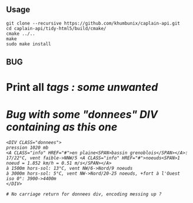 ## Usage

```
git clone --recursive https://github.com/khumbunix/caplain-api.git
cd caplain-api/tidy-html5/build/cmake/
cmake ../..
make
sudo make install
```

## BUG

# Print all <I> tags : some unwanted

# Bug with some "donnees" DIV containing <A tags> as this one
```
<DIV CLASS="donnees">
pression 1020 mb
<A CLASS="info" HREF="#">en plaine<SPAN>bassin grenoblois</SPAN></A>: 17/22°C, vent faible->NNW/5 <A CLASS="info" HREF="#">noeuds<SPAN>1 noeud = 1.852 km/h = 0.51 m/s</SPAN></A>
à 1500m hors-sol: 13°C, vent NW/6->Nord/9 noeuds
à 3000m hors-sol: 5°C, vent NW->Nord/20-25 noeuds, +fort à l'Ouest
iso 0°: 3900->4400m
</DIV>

# No carriage return for donnees div, encoding messing up ?
